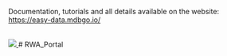 Documentation, tutorials and all details available on the website: https://easy-data.mdbgo.io/

<br>

<a href="https://www.youtube.com/watch?v=1Gxch0K7GdI&list=PLl1gkwYU90QkjQyRJijEbpouyFOUNv7MW&ab_channel=Keepcoding" alt="Bootstrap 5" rel="dofollow" target="_blank">
   <img src="https://easy-data.mdbgo.io/img/intro.jpg" style="max-width: 600px!important;">
</a>
# RWA_Portal
